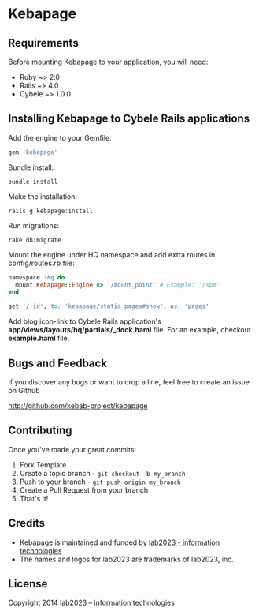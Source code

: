 # Kebapage

## Requirements

Before mounting Kebapage to your application, you will need:

* Ruby ~> 2.0
* Rails ~> 4.0
* Cybele ~> 1.0.0

## Installing Kebapage to Cybele Rails applications

Add the engine to your Gemfile:

```ruby
gem 'kebapage'
```

Bundle install:

```
bundle install
```

Make the installation:

```
rails g kebapage:install
```

Run migrations:

```
rake db:migrate
```

Mount the engine under HQ namespace and add extra routes in config/routes.rb file:

```ruby
namespace :hq do
  mount Kebapage::Engine => '/mount_point' # Example: '/spm'
end

get '/:id', to: 'kebapage/static_pages#show', as: 'pages'
```

Add blog icon-link to Cybele Rails application's **app/views/layouts/hq/partials/_dock.haml** file. For an example, checkout **example.haml** file.

## Bugs and Feedback

If you discover any bugs or want to drop a line, feel free to create an issue on Github

http://github.com/kebab-project/kebapage

## Contributing

Once you've made your great commits:

1. Fork Template
2. Create a topic branch - `git checkout -b my_branch`
3. Push to your branch - `git push origin my_branch`
4. Create a Pull Request from your branch
5. That's it!

## Credits

- Kebapage is maintained and funded by [lab2023 - information technologies](http://lab2023.com/)
- The names and logos for lab2023 are trademarks of lab2023, inc.

## License

Copyright 2014 lab2023 – information technologies
